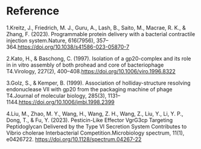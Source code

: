 # Reference
1.Kreitz, J., Friedrich, M. J., Guru, A., Lash, B., Saito, M., Macrae, R. K., & Zhang, F. (2023). Programmable protein delivery with a bacterial contractile injection system.Nature, 616(7956), 357–364.https://doi.org/10.1038/s41586-023-05870-7

2.Kato, H., & Baschong, C. (1997). Isolation of a gp20-complex and its role in in vitro assembly of both prohead and core of bacteriophage T4.Virology, 227(2), 400–408.https://doi.org/10.1006/viro.1996.8322

3.Golz, S., & Kemper, B. (1999). Association of holliday-structure resolving endonuclease VII with gp20 from the packaging machine of phage T4.Journal of molecular biology, 285(3), 1131–1144.https://doi.org/10.1006/jmbi.1998.2399

4.Liu, M., Zhao, M. Y., Wang, H., Wang, Z. H., Wang, Z., Liu, Y., Li, Y. P., Dong, T., & Fu, Y. (2023). Pesticin-Like Effector VgrG3cp Targeting Peptidoglycan Delivered by the Type VI Secretion System Contributes to Vibrio cholerae Interbacterial Competition.Microbiology spectrum, 11(1), e0426722. https://doi.org/10.1128/spectrum.04267-22